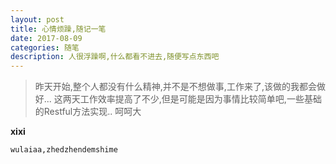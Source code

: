 ```yaml
---
layout: post
title: 心情烦躁,随记一笔
date: 2017-08-09
categories: 随笔
description: 人很浮躁啊,什么都看不进去,随便写点东西吧
---
```


>昨天开始,整个人都没有什么精神,并不是不想做事,工作来了,该做的我都会做好...
> 这两天工作效率提高了不少,但是可能是因为事情比较简单吧,一些基础的Restful方法实现..
>呵呵大

__xixi__

`wulaiaa,zhedzhendemshime`